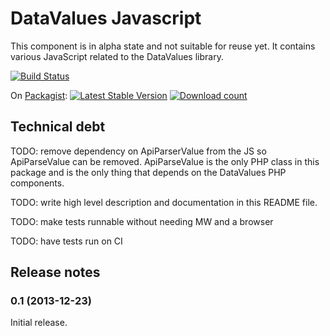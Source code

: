 # DataValues Javascript

This component is in alpha state and not suitable for reuse yet.
It contains various JavaScript related to the DataValues library.

[![Build Status](https://secure.travis-ci.org/wmde/DataValuesJavascript.png?branch=master)](http://travis-ci.org/wmde/DataValuesJavascript)

On [Packagist](https://packagist.org/packages/data-values/javascript):
[![Latest Stable Version](https://poser.pugx.org/data-values/javascript/version.png)](https://packagist.org/packages/data-values/javascript)
[![Download count](https://poser.pugx.org/data-values/javascript/d/total.png)](https://packagist.org/packages/data-values/javascript)

## Technical debt

TODO: remove dependency on ApiParserValue from the JS so ApiParseValue
can be removed. ApiParseValue is the only PHP class in this package and
is the only thing that depends on the DataValues PHP components.

TODO: write high level description and documentation in this README file.

TODO: make tests runnable without needing MW and a browser

TODO: have tests run on CI

## Release notes

### 0.1 (2013-12-23)

Initial release.
